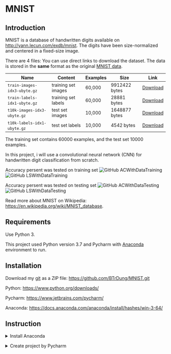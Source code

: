 # MNIST

## Introduction
MNIST is a database of handwritten digits available on http://yann.lecun.com/exdb/mnist. The digits have been size-normalized and centered in a fixed-size image.

There are 4 files:
You can use direct links to download the dataset. The data is stored in the **same** format as the original [MNIST data](http://yann.lecun.com/exdb/mnist/).

| Name  | Content | Examples | Size | Link |
| --- | --- |--- | --- |--- |
| `train-images-idx3-ubyte.gz`  | training set images  | 60,000|9912422 bytes | [Download](http://yann.lecun.com/exdb/mnist/train-images-idx3-ubyte.gz)|
| `train-labels-idx1-ubyte.gz`  | training set labels  |60,000|28881 bytes | [Download](http://yann.lecun.com/exdb/mnist/train-labels-idx1-ubyte.gz)|
| `t10k-images-idx3-ubyte.gz`  | test set images  | 10,000|1648877 bytes | [Download](http://yann.lecun.com/exdb/mnist/t10k-images-idx3-ubyte.gz)|
| `t10k-labels-idx1-ubyte.gz`  | test set labels  | 10,000| 4542 bytes | [Download](http://yann.lecun.com/exdb/mnist/t10k-labels-idx1-ubyte.gz)|

The training set contains 60000 examples, and the test set 10000 examples.

In this project, i will use a convolutional neural network (CNN) for handwritten digit classification from scratch.

Accuracy persent was tested on training set 
![GitHub ACWithDataTraining](https://img.shields.io/badge/accuracy-99.65%25-blue)
![GitHub LSWithDataTraining](https://img.shields.io/badge/loss-0.0301-blue)

Accuracy persent was tested on testing set 
![GitHub ACWithDataTesting](https://img.shields.io/badge/accuracy-98.71%25-blue)
![GitHub LSWithDataTesting](https://img.shields.io/badge/loss-0.1373-blue)

Read more about MNIST on Wikipedia: https://en.wikipedia.org/wiki/MNIST_database.

## Requirements

Use Python 3. 

This project used Python version 3.7 and Pycharm with [Anaconda](https://www.anaconda.com/) environment to run. 

## Installation

Download my [git](https://github.com/BTrDung/MNIST.git) as a ZIP file: https://github.com/BTrDung/MNIST.git

Python: https://www.python.org/downloads/

Pycharm: https://www.jetbrains.com/pycharm/

Anaconda: https://docs.anaconda.com/anaconda/install/hashes/win-3-64/

## Instruction 

<details><summary>Install Anaconda</summary><p>
  
* After install Anaconda with *.ext, you can run this file and press ```Next```.
  
 ![alt text](https://github.com/BTrDung/Complex/blob/master/InsAnaconda/1.png)

* Press ```Agree```.

 ![alt text](https://github.com/BTrDung/Complex/blob/master/InsAnaconda/2.png)

* Choose ```Just me``` and press ```Next```.

 ![alt text](https://github.com/BTrDung/Complex/blob/master/InsAnaconda/3.png)
 
* I press ```Next``` in this step.

 ![alt text](https://github.com/BTrDung/Complex/blob/master/InsAnaconda/4.png)
 
* Press ```Install```.

 ![alt text](https://github.com/BTrDung/Complex/blob/master/InsAnaconda/5.png)
 
* Wait until it finishes.
 
 ![alt text](https://github.com/BTrDung/Complex/blob/master/InsAnaconda/6.png)
 
* Now, you done!. Press ```Next```.
 
 ![alt text](https://github.com/BTrDung/Complex/blob/master/InsAnaconda/7.png)
</p></details><p></p>

<details><summary>Create project by Pycharm</summary><p>
  
* Open Pycharm.
 
 ![alt text](https://github.com/BTrDung/Complex/blob/master/CreProjMNIST/1.png)

* Create new project, ```File``` - ```New project...```.
 
 ![alt text](https://github.com/BTrDung/Complex/blob/master/CreProjMNIST/2.png)
 
* Create your project and choose ```New environmet using``` is Conda. 
 
 ![alt text](https://github.com/BTrDung/Complex/blob/master/CreProjMNIST/3.png)

* After create your project, press ```ctrl + alt + s``` to see Project Interpreter. 
 
 ![alt text](https://github.com/BTrDung/Complex/blob/master/CreProjMNIST/4.png)
 
* Open your project folder and extract the ZIP file that you downloaded from github.
 
 ![alt text](https://github.com/BTrDung/Complex/blob/master/CreProjMNIST/5.png)
 
 ![alt text](https://github.com/BTrDung/Complex/blob/master/CreProjMNIST/6.png)
 
 * Open Pycharm, you will see all files have been extracted.

 ![alt text](https://github.com/BTrDung/Complex/blob/master/CreProjMNIST/7.png)
 
Step 4: Open terminal, type ```pip install tensorflow``` and wait until it finishes downloading.

Step 5: Run file ```test model.py``` by ```ctrl + shift + f10``` and see result.
